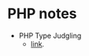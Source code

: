 # PHP notes

* PHP Type Judgling
  * [link](https://www.owasp.org/images/6/6b/PHPMagicTricks-TypeJuggling.pdf).



